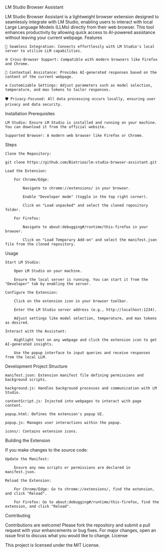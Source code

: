 LM Studio Browser Assistant

LM Studio Browser Assistant is a lightweight browser extension designed to seamlessly integrate with LM Studio, enabling users to interact with local Large Language Models (LLMs) directly from their web browser. This tool enhances productivity by allowing quick access to AI-powered assistance without leaving your current webpage.
Features

    🔗 Seamless Integration: Connects effortlessly with LM Studio's local server to utilize LLM capabilities.

    🌐 Cross-Browser Support: Compatible with modern browsers like Firefox and Chrome.

    🧠 Contextual Assistance: Provides AI-generated responses based on the content of the current webpage.

    ⚙️ Customizable Settings: Adjust parameters such as model selection, temperature, and max tokens to tailor responses.

    🛡️ Privacy-Focused: All data processing occurs locally, ensuring user privacy and data security.

Installation
Prerequisites

    LM Studio: Ensure LM Studio is installed and running on your machine. You can download it from the official website.

    Supported Browser: A modern web browser like Firefox or Chrome.

Steps

    Clone the Repository:

    git clone https://github.com/Biotrioo/lm-studio-browser-assistant.git

    Load the Extension:

        For Chrome/Edge:

            Navigate to chrome://extensions/ in your browser.

            Enable "Developer mode" (toggle in the top right corner).

            Click on "Load unpacked" and select the cloned repository folder.

        For Firefox:

            Navigate to about:debugging#/runtime/this-firefox in your browser.

            Click on "Load Temporary Add-on" and select the manifest.json file from the cloned repository.

Usage

    Start LM Studio:

        Open LM Studio on your machine.

        Ensure the local server is running. You can start it from the "Developer" tab by enabling the server.

    Configure the Extension:

        Click on the extension icon in your browser toolbar.

        Enter the LM Studio server address (e.g., http://localhost:1234).

        Adjust settings like model selection, temperature, and max tokens as desired.

    Interact with the Assistant:

        Highlight text on any webpage and click the extension icon to get AI-generated insights.

        Use the popup interface to input queries and receive responses from the local LLM.

Development
Project Structure

    manifest.json: Extension manifest file defining permissions and background scripts.

    background.js: Handles background processes and communication with LM Studio.

    contentScript.js: Injected into webpages to interact with page content.

    popup.html: Defines the extension's popup UI.

    popup.js: Manages user interactions within the popup.

    icons/: Contains extension icons.

Building the Extension

If you make changes to the source code:

    Update the Manifest:

        Ensure any new scripts or permissions are declared in manifest.json.

    Reload the Extension:

        For Chrome/Edge: Go to chrome://extensions/, find the extension, and click "Reload".

        For Firefox: Go to about:debugging#/runtime/this-firefox, find the extension, and click "Reload".

Contributing

Contributions are welcome! Please fork the repository and submit a pull request with your enhancements or bug fixes. For major changes, open an issue first to discuss what you would like to change.
License

This project is licensed under the MIT License.
